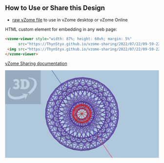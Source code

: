 
## How to Use or Share this Design

 - [raw vZome file](<https://raw.githubusercontent.com/ThynStyx/vzome-sharing/main/2022/07/22/09-59-22-600cell-3D-shell-no-history-3/600cell-3D-shell-no-history-3.vZome>) to use in vZome desktop or vZome Online
 
 HTML custom element for embedding in any web page:
 ```html
<vzome-viewer style="width: 87%; height: 60vh; margin: 5%"
       src="https://ThynStyx.github.io/vzome-sharing/2022/07/22/09-59-22-600cell-3D-shell-no-history-3/600cell-3D-shell-no-history-3.vZome" >
  <img src="https://ThynStyx.github.io/vzome-sharing/2022/07/22/09-59-22-600cell-3D-shell-no-history-3/600cell-3D-shell-no-history-3.png" />
</vzome-viewer>
 ```

[vZome Sharing documentation](https://vzome.github.io/vzome/sharing.html#how-it-works)

![Image](<600cell-3D-shell-no-history-3.png>)


